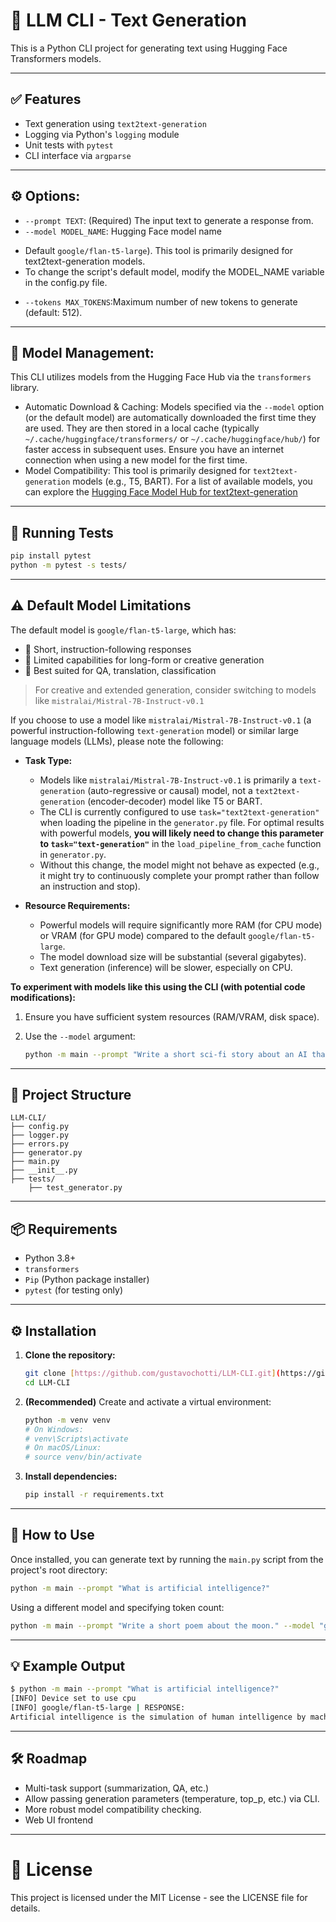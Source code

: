 # 💬 LLM CLI - Text Generation

This is a Python CLI project for generating text using Hugging Face Transformers models.

---

## ✅ Features
- Text generation using `text2text-generation`
- Logging via Python's `logging` module
- Unit tests with `pytest`
- CLI interface via `argparse`

---

## ⚙️ Options:
- `--prompt TEXT`: (Required) The input text to generate a response from.
- `--model MODEL_NAME`: Hugging Face model name
* Default `google/flan-t5-large`). This tool is primarily designed for text2text-generation models.
* To change the script's default model, modify the MODEL_NAME variable in the config.py file.
- `--tokens MAX_TOKENS`:Maximum number of new tokens to generate (default: 512).

---

## 🧠 Model Management:
This CLI utilizes models from the Hugging Face Hub via the `transformers` library.

- Automatic Download & Caching: Models specified via the `--model` option (or the default model) are automatically downloaded the first time they are used. They are then stored in a local cache (typically `~/.cache/huggingface/transformers/` or `~/.cache/huggingface/hub/`) for faster access in subsequent uses. Ensure you have an internet connection when using a new model for the first time.
- Model Compatibility: This tool is primarily designed for `text2text-generation` models (e.g., T5, BART). For a list of available models, you can explore the [Hugging Face Model Hub for text2text-generation](https://huggingface.co/models?pipeline_tag=text2text-generation)
---

## 🧪 Running Tests

```bash
pip install pytest
python -m pytest -s tests/
```

---

## ⚠️ Default Model Limitations
The default model is `google/flan-t5-large`, which has:

- 🔹 Short, instruction-following responses
- 🔹 Limited capabilities for long-form or creative generation
- 🔹 Best suited for QA, translation, classification

> For creative and extended generation, consider switching to models like `mistralai/Mistral-7B-Instruct-v0.1`

If you choose to use a model like `mistralai/Mistral-7B-Instruct-v0.1` (a powerful instruction-following `text-generation` model) or similar large language models (LLMs), please note the following:

* **Task Type:**
    * Models like `mistralai/Mistral-7B-Instruct-v0.1` is primarily a `text-generation` (auto-regressive or causal) model, not a `text2text-generation` (encoder-decoder) model like T5 or BART.
    * The CLI is currently configured to use `task="text2text-generation"` when loading the pipeline in the `generator.py` file. For optimal results with powerful models, **you will likely need to change this parameter to `task="text-generation"`** in the `load_pipeline_from_cache` function in `generator.py`.
    * Without this change, the model might not behave as expected (e.g., it might try to continuously complete your prompt rather than follow an instruction and stop).

* **Resource Requirements:**
    * Powerful models will require significantly more RAM (for CPU mode) or VRAM (for GPU mode) compared to the default `google/flan-t5-large`.
    * The model download size will be substantial (several gigabytes).
    * Text generation (inference) will be slower, especially on CPU.

**To experiment with models like this using the CLI (with potential code modifications):**

1.  Ensure you have sufficient system resources (RAM/VRAM, disk space).
2.  Use the `--model` argument:
   
    ```bash
    python -m main --prompt "Write a short sci-fi story about an AI that discovers emotion." --model "mistralai/Mistral-7B-Instruct-v0.1" --tokens 300
    ```
    
---

## 📁 Project Structure
```
LLM-CLI/
├── config.py
├── logger.py
├── errors.py
├── generator.py
├── main.py
├── __init__.py
├── tests/
    ├── test_generator.py
```

---

## 📦 Requirements
- Python 3.8+
- `transformers`
- `Pip` (Python package installer)
- `pytest` (for testing only)

---

## ⚙️ Installation

1.  **Clone the repository:**
    ```bash
    git clone [https://github.com/gustavochotti/LLM-CLI.git](https://github.com/gustavochotti/LLM-CLI.git)
    cd LLM-CLI
    ```

2.  **(Recommended)** Create and activate a virtual environment:
    ```bash
    python -m venv venv
    # On Windows:
    # venv\Scripts\activate
    # On macOS/Linux:
    # source venv/bin/activate
    ```

3.  **Install dependencies:**
    ```bash
    pip install -r requirements.txt
    ```

---

## 🚀 How to Use

Once installed, you can generate text by running the `main.py` script from the project's root directory:

```bash
python -m main --prompt "What is artificial intelligence?"
```

Using a different model and specifying token count:
```bash
python -m main --prompt "Write a short poem about the moon." --model "google/flan-t5-small" --tokens 256
```

---

## 💡 Example Output

```bash
$ python -m main --prompt "What is artificial intelligence?"
[INFO] Device set to use cpu
[INFO] google/flan-t5-large | RESPONSE:
Artificial intelligence is the simulation of human intelligence by machines that are programmed to think and learn.
```

---

## 🛠️ Roadmap
- Multi-task support (summarization, QA, etc.)
- Allow passing generation parameters (temperature, top_p, etc.) via CLI.
- More robust model compatibility checking.
- Web UI frontend

---

# 📜 License
This project is licensed under the MIT License - see the LICENSE file for details.
